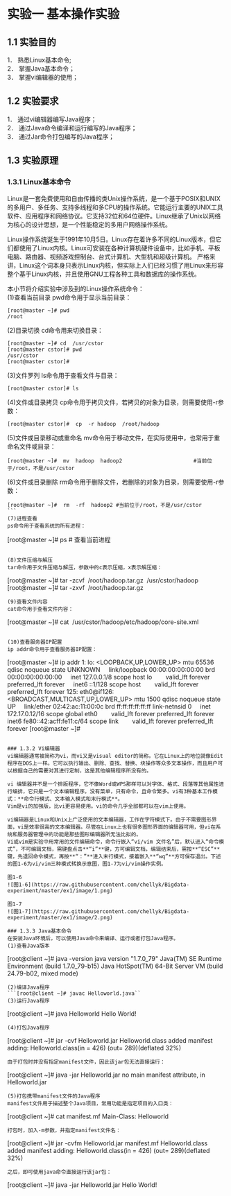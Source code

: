 ﻿# 实验一 基本操作实验

## 1.1 实验目的
1． 熟悉Linux基本命令;  
2． 掌握Java基本命令；  
3． 掌握vi编辑器的使用；

## 1.2 实验要求
1． 通过vi编辑器编写Java程序；   
2． 通过Java命令编译和运行编写的Java程序；   
3． 通过Jar命令打包编写的Java程序；  

## 1.3 实验原理
### 1.3.1 Linux基本命令

Linux是一套免费使用和自由传播的类Unix操作系统，是一个基于POSIX和UNIX的多用户、多任务、支持多线程和多CPU的操作系统。它能运行主要的UNIX工具软件、应用程序和网络协议。它支持32位和64位硬件。Linux继承了Unix以网络为核心的设计思想，是一个性能稳定的多用户网络操作系统。  

Linux操作系统诞生于1991年10月5日。Linux存在着许多不同的Linux版本，但它们都使用了Linux内核。Linux可安装在各种计算机硬件设备中，比如手机、平板电脑、路由器、视频游戏控制台、台式计算机、大型机和超级计算机。
严格来讲，Linux这个词本身只表示Linux内核，但实际上人们已经习惯了用Linux来形容整个基于Linux内核，并且使用GNU工程各种工具和数据库的操作系统。  
  
本小节将介绍实验中涉及到的Linux操作系统命令：  
(1)查看当前目录
pwd命令用于显示当前目录：
```
[root@master ~]# pwd
/root
```
(2)目录切换
cd命令用来切换目录：
```
[root@master ~]# cd  /usr/cstor
[root@master cstor]# pwd
/usr/cstor
[root@master cstor]#
```
(3)文件罗列
ls命令用于查看文件与目录：
```
[root@master cstor]# ls
```
(4)文件或目录拷贝
cp命令用于拷贝文件，若拷贝的对象为目录，则需要使用-r参数：
```
[root@master cstor]#  cp  -r hadoop  /root/hadoop
```

(5)文件或目录移动或重命名
mv命令用于移动文件，在实际使用中，也常用于重命名文件或目录：
```
[root@master ~]#  mv  hadoop  hadoop2                       #当前位于/root，不是/usr/cstor
```

(6)文件或目录删除
rm命令用于删除文件，若删除的对象为目录，则需要使用-r参数：
```
[root@master ~]#  rm  -rf  hadoop2 #当前位于/root，不是/usr/cstor
```                            
(7)进程查看
ps命令用于查看系统的所有进程：
```
[root@master ~]# ps # 查看当前进程
```
                                          
(8)文件压缩与解压
tar命令用于文件压缩与解压，参数中的c表示压缩，x表示解压缩：
```
[root@master ~]# tar -zcvf  /root/hadoop.tar.gz  /usr/cstor/hadoop
[root@master ~]# tar -zxvf  /root/hadoop.tar.gz
```
(9)查看文件内容
cat命令用于查看文件内容：
```
[root@master ~]# cat  /usr/cstor/hadoop/etc/hadoop/core-site.xml
```

(10)查看服务器IP配置
ip addr命令用于查看服务器IP配置：
```
[root@master ~]# ip addr
1: lo: <LOOPBACK,UP,LOWER_UP> mtu 65536 qdisc noqueue state UNKNOWN
    link/loopback 00:00:00:00:00:00 brd 00:00:00:00:00:00
    inet 127.0.0.1/8 scope host lo
       valid_lft forever preferred_lft forever
    inet6 ::1/128 scope host
       valid_lft forever preferred_lft forever
125: eth0@if126: <BROADCAST,MULTICAST,UP,LOWER_UP> mtu 1500 qdisc noqueue state UP
    link/ether 02:42:ac:11:00:0c brd ff:ff:ff:ff:ff:ff link-netnsid 0
    inet 172.17.0.12/16 scope global eth0
       valid_lft forever preferred_lft forever
    inet6 fe80::42:acff:fe11:c/64 scope link
       valid_lft forever preferred_lft forever
[root@master ~]#
```

### 1.3.2 Vi编辑器
vi编辑器通常被简称为vi，而vi又是visual editor的简称。它在Linux上的地位就像Edit程序在DOS上一样。它可以执行输出、删除、查找、替换、块操作等众多文本操作，而且用户可以根据自己的需要对其进行定制，这是其他编辑程序所没有的。  

vi 编辑器并不是一个排版程序，它不像Word或WPS那样可以对字体、格式、段落等其他属性进行编排，它只是一个文本编辑程序。没有菜单，只有命令，且命令繁多。vi有3种基本工作模式：**命令行模式、文本输入模式和末行模式**。
Vim是vi的加强版，比vi更容易使用。vi的命令几乎全部都可以在vim上使用。  

vi编辑器是Linux和Unix上广泛使用的文本编辑器，工作在字符模式下。由于不需要图形界面，vi是效率很高的文本编辑器。尽管在Linux上也有很多图形界面的编辑器可用，但vi在系统和服务器管理中的功能是那些图形编辑器所无法比拟的。
Vi或vim是实验中用常用的文件编辑命令，命令行嵌入“vi/vim 文件名”后，默认进入“命令模式”，不可编辑文档，需键盘点击**“i”**键，方可编辑文档，编辑结束后，需按**“ESC”**键，先退回命令模式，再按**“：”**进入末行模式，接着嵌入**“wq”**方可保存退出。下述的图1-6为vi/vim三种模式转换示意图，图1-7为vi/vim操作实例。

图1-6
![图1-6](https://raw.githubusercontent.com/chellyk/Bigdata-experiment/master/ex1/image/1.png)

图1-7
![图1-7](https://raw.githubusercontent.com/chellyk/Bigdata-experiment/master/ex1/image/2.png)

### 1.3.3 Java基本命令
在安装Java环境后，可以使用Java命令来编译、运行或者打包Java程序。
(1)查看Java版本
```
[root@client ~]# java -version
java version "1.7.0_79"
Java(TM) SE Runtime Environment (build 1.7.0_79-b15)
Java HotSpot(TM) 64-Bit Server VM (build 24.79-b02, mixed mode)
```
(2)编译Java程序
```[root@client ~]# javac Helloworld.java``
(3)运行Java程序
```
[root@client ~]# java Helloworld
Hello World!
```
(4)打包Java程序
```
[root@client ~]# jar -cvf Helloworld.jar Helloworld.class
added manifest
adding: Helloworld.class(in = 426) (out= 289)(deflated 32%)
```
由于打包时并没有指定manifest文件，因此该jar包无法直接运行：
```
[root@client ~]# java -jar Helloworld.jar
no main manifest attribute, in Helloworld.jar
```
(5)打包携带manifest文件的Java程序
manifest文件用于描述整个Java项目，常用功能是指定项目的入口类：
```
[root@client ~]# cat manifest.mf
Main-Class: Helloworld
```
打包时，加入-m参数，并指定manifest文件名：
```
[root@client ~]# jar -cvfm Helloworld.jar manifest.mf Helloworld.class
added manifest
adding: Helloworld.class(in = 426) (out= 289)(deflated 32%)
```
之后，即可使用java命令直接运行该jar包：
```
[root@client ~]# java -jar Helloworld.jar
Hello World!
```
